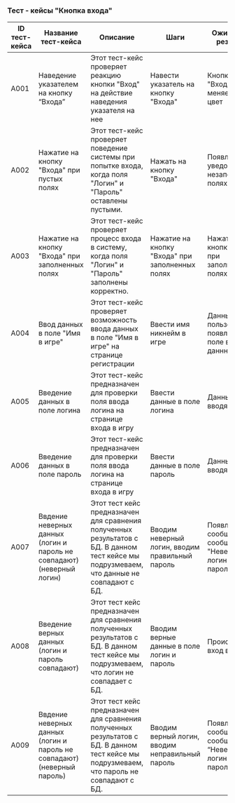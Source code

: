 ### Тест - кейсы "Кнопка входа"
| ID тест-кейса | Название тест-кейса | Описание | Шаги | Ожидаемый результат | Фактический результат |
|-------------------|----------------------|----------|------|----------------------|------------------------|
| A001                | Наведение указателем на кнопку “Входа”         |  Этот тест-кейс проверяет реакцию кнопки "Вход" на действие наведения указателя на нее | Навести указатель на кнопку "Входа" | Кнопка "Входа" меняет свой цвет | Кнопка "Входа" меняет свой цвет                      |
| A002                 |  Нажатие на кнопку "Входа" при пустых полях         | Этот тест-кейс проверяет поведение системы при попытке входа, когда поля "Логин" и "Пароль" оставлены пустыми. | Нажать на кнопку "Входа" | Появляется уведомление о незаполненных полях | Уведомление о незаполненных полях не появляется |
| A003                 | Нажатие на кнопку "Входа" при заполненных полях |Этот тест-кейс проверяет процесс входа в систему, когда поля "Логин" и "Пароль" заполнены корректно.        | Нажатие на кнопку "Входа" при заполненных полях | Нажать на кнопку "Входа" при заполненных полях | Данные пользователя появляются в базе данных, заполненные поля становятся пустыми |  Данные пользователя не появляются в базе данных, заполненные поля становятся пустыми |
| A004                 |  Ввод данных в поле "Имя в игре"        | Этот тест-кейс проверяет возможность ввода данных в поле "Имя в игре" на странице регистрации |Ввести имя никнейм в игре |  Данные пользователя появляются в поле ввода даннных | Данные пользователя появляются в поле ввода даннных|
| A005                 | Введение данных в поле логина          |Этот тест-кейс предназначен для проверки поля ввода логина на странице входа в игру         | Ввести данные в поле логина     |Данные вводятся                |       Данные вводятся                |
| A006                 | Введение данных в поле пароль          |Этот тест-кейс предназначен для проверки поля ввода логина на странице входа в игру         | Ввести данные в поле пароль     |Данные вводятся                |       Данные вводятся                |
| А007                 | Ввдение неверных данных (логин и пароль не совпадают) (неверный логин)         |   Этот тест кейс предназначен для сравнения полученных результатов с БД. В данном тест кейсе мы подрузмеваем, что данные не совпадают с БД.        | Вводим неверный логин, вводим правильный пароль     | Появляется сообщение, сообщающее "Неверный логин или пароль"                      |         Сообщение не появляется               | 
| А008                 | Введение верных данных (логин и пароль совпадают)         |     Этот тест кейс предназначен для сравнения полученных результатов с БД. В данном тест кейсе мы подрузмеваем, что логин не совпадает с БД.      |   Вводим верные данные в поле логин и пароль   |       Происходит вход в систему               |             Данные не передаются на сервер           |
| А009                 | Ввдение неверных данных (логин и пароль не совпадают) (неверный пароль)         |    Этот тест кейс предназначен для сравнения полученных результатов с БД. В данном тест кейсе мы подрузмеваем, что пароль не совпадают с БД.      |   Вводим верный логин, вводим неправильный пароль   |            Появляется сообщение, сообщающее “Неверный логин или пароль”          |            Сообщение не появляется            |
